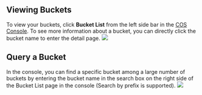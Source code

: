 ## Viewing Buckets

To view your buckets, click **Bucket List** from the left side bar in the [COS Console](https://console.cloud.tencent.com/cos4/index). To see more information about a bucket, you can directly click the bucket name to enter the detail page.
![](https://main.qcloudimg.com/raw/0e60e4f90c5479049b9bd84ea2a56d62.png)

## Query a Bucket

In the console, you can find a specific bucket among a large number of buckets by entering the bucket name in the search box on the right side of the Bucket List page in the console (Search by prefix is supported).
![](https://main.qcloudimg.com/raw/48c2db81b37125094d15d221a3cb56c8.png)
